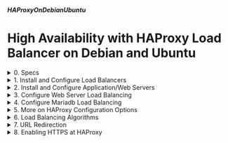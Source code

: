 ##### HAProxyOnDebianUbuntu 
# High Availability with HAProxy Load Balancer on Debian and Ubuntu

<details markdown='1'>
<summary>
0. Specs
</summary>
---
### 0.0. Abstract
High Availability Load Balancing with Letsencrypt free certificates HTTPS support.

### 0.1. Definitions
HAProxy is a powerful software for Load Balancing. 

It can be used for Level 4 (TCP) or Level 7 (HTTP) load balancing. That  means you can use it to share load on web sites or directly client server  programs.

### 0.2. Configurations

srv    : Load Balancer floating IP --> 192.168.1.210  
srvlb1 : Load Balancer 1  --> 192.168.1.221   
srvlb2 : Load Balancer 2  --> 192.168.1.222   
srvaw1 : App/Web Server 1 --> 192.168.1.223  
srvaw2 : App/Web Server 2 --> 192.168.1.224  
srvaw3 : App/Web Server 3 --> 192.168.1.225  
My SMTP Server --> 192.168.1.140 (for keepalived notify messages)

Tested with Debian 12/11 and Ubuntu 24.04/22.04 LTS Servers

A keepalived cluster of 2 load balancers will be used. Normally the first server will run, but if an error happens on the first load balancer or if it is powered off, the second load balancer will take the control of balancing. This step is not absolutely necessary but it eliminates the risk of Single Point of Failure.

This way, our infrastructure keeps running if any of the servers go offline.

2 Load Balancers will be configured with the floating IP of 192.168.1.210. An email from keepalived@www.386387.xyz to notify@www.386387.xyz will be sent if any error occurs or main server changes. 

Our Application or Web Servers must be configured exactly the same way. That way the users will never know to which server they are connected. 

For our examples, we'll install Apache and Mariadb to each App/Web server.

We'll also install galera cluster to the servers to establish Mariadb clustering. 

That way, any change of the database on a server will be replicated to the others.

First we'll load balance the web server, than we'll load balance the Mariadb database usage. At that time, you'll realize, you can load balance any kind of software.

The users only see the floating IP (192.168.1.210) of the Load Balancers, they will never see or realize the other servers or their IPs.

### 0.3. Sources:
[www.haproxy.org](https://www.haproxy.org/)  
[www.server-world.info](https://www.server-world.info/en/note?os=Ubuntu_20.04&p=haproxy&f=1)  
[cbonte.github.io/haproxy-dconv](https://cbonte.github.io/haproxy-dconv/2.3/configuration.html)  
[cbonte.github.io/haproxy-dconv](https://cbonte.github.io/haproxy-dconv/2.3/management.html)  
Book: ISBN: 9781519073846 **Load Balancing with HAProxy** by Nick Ramirez

<br>
</details>

<details markdown='1'>
<summary>
1. Install and Configure Load Balancers
</summary>
---
### 1.1. Install keepalived (srvlb1 and srvlb2)
```
sudo apt update
sudo apt install keepalived --yes
```

### 1.2. Configure First Load Balancer (srvlb1)
Create a config file

```
sudo nano /etc/keepalived/keepalived.conf
```

Fill it as below, remember to change to your IPs, also remember to rename your network adapter from enp0s3 to whatever yours is.

```
global_defs {
	notification_email {
	notify@www.386387.xyz
	}
	notification_email_from keepalived@www.386387.xyz
	smtp_server 192.168.1.140
	smtp_connect_timeout 30
	router_id load_balancer
}
vrrp_instance VI_1 {
	smtp_alert
	interface enp0s3
	virtual_router_id 51
	priority 100
	advert_int 5
	virtual_ipaddress {
	192.168.1.210
	}
}
```

### 1.3. Configure Second Load Balancer (srvlb2)
Create a config file

```
sudo nano /etc/keepalived/keepalived.conf
```

Fill it as below, remember to change to your IPs, also remember to rename your network adapter from enp0s3 to whatever yours is.

```
global_defs {
	notification_email {
	notify@www.386387.xyz
	}
	notification_email_from keepalived@www.386387.xyz
	smtp_server 192.168.1.140
	smtp_connect_timeout 30
	router_id load_balancer
}
vrrp_instance VI_1 {
	smtp_alert
	interface enp0s3
	virtual_router_id 51
	priority 90
	advert_int 5
	virtual_ipaddress {
	192.168.1.210
	}
}
```

### 1.4. Start keepalived on Load Balancers (srvlb1 and srvlb2)
```
sudo systemctl start keepalived
```

You can check the status of keepalived with the following command:

```
sudo systemctl status -l keepalived
```

### 1.5. Install haproxy on Load Balancers (srvlb1 and srvlb2)
```
sudo apt install haproxy --yes
```

Stop it for now, we'll restart it after configuring

```
sudo systemctl stop haproxy
```

<br>
</details>

<details markdown='1'>
<summary>
2. Install and Configure Application/Web Servers
</summary>
---
### 2.1. Install Apache, Mariadb and Galera Cluster on App/Web Servers (srvaw1, srvaw2, and srwaw3)

```
sudo apt update
sudo apt install apache2 mariadb-server galera-4 --yes
```

### 2.2. Create Default Web Pages for App/Web Servers
#### 2.2.1. Create a Default Web Page for the First Server (srvaw1)
Delete the original one

```
sudo rm /var/www/html/index.html
```

Create and Fill the new one

```
sudo nano /var/www/html/index.html
```

Normally, they should have all the same html files, but just to test load balancing we'll put a slight information about the server name.

```
<html>
<title>SrvAW1</title>
<body>
<h1>SrvAW1</h1>
<p>Empty yet.</p>
</body>
</html>
```

#### 2.2.2. Create a Default Web Page for the Second Server (srvaw2)
Delete the original one

```
sudo rm /var/www/html/index.html
```

Create and fill the new one

```
sudo nano /var/www/html/index.html
```

Normally, they should have the same html files, but just to test load  balancing we'll put a slight information about the server name

```
<html>
<title>SrvAW2</title>
<body>
<h1>SrvAW2</h1>
<p>Empty yet.</p>
</body>
</html>
```

#### 2.2.3. Create a Default Web Page for the Third Server (srvaw3)
Delete the original one

```
sudo rm /var/www/html/index.html
```

Create and fill the new one

```
sudo nano /var/www/html/index.html
```

Normally, they should have the same html files, but just to test load  balancing we'll put a slight information about the server name

```
<html>
<title>SrvAW3</title>
<body>
<h1>SrvAW3</h1>
<p>Empty yet.</p>
</body>
</html>
```

### 2.3. Apache Configuration for Logs (srvaw1, srvaw2, and srvaw3)
Because the web access is forwarded through the load balancer, our app/web servers sees the IP of the LB (Load Balancer) as the connecting IP. 

That way, all of the access logs (and error logs) will contain the IP of  the LB only. To overcome this situation and log the correct IPs, some configurations are needed.

#### 2.3.1. Enable Apache2 remoteip Mod (srvaw1, srvaw2, and srvaw3)
```
sudo a2enmod remoteip
```

#### 2.3.2. Change Apache Log to Contain Real IPs (srvaw1, srvaw2, and srvaw3)
When the LB forward the request, it adds a X-Forwarded-For header to the  request. We'll configure Apache2 to include the contents of that header  in the log file.

Edit Apache config file

```
sudo nano /etc/apache2/apache2.conf
```

Around line 212, add the first 2 lines, and change the second 2 lines as  below. Remember to use both of your LB IPs.

```
RemoteIPHeader X-Forwarded-For
RemoteIPInternalProxy 192.168.1.221 192.168.1.222
LogFormat "%v:%p %a %l %u %t \"%r\" %>s %O \"%{Referer}i\" \"%{User-Agent}i\"" vhost_combined
LogFormat "%a %l %u %t \"%r\" %>s %O \"%{Referer}i\" \"%{User-Agent}i\"" combined
```

#### 2.3. Restart Apache (srvaw1, srvaw2, and srvaw3)
```
sudo systemctl restart apache2
```

### 2.4. Configure Mariadb on App/Web Servers (srvaw1, srvaw2, and srvaw3)
#### 2.4.1. Secure Mariadb Installations (srvaw1, srvaw2, and srvaw3)
The following command makes some fine tunes regarding Mariadb security.

```
sudo mysql_secure_installation
```

You will be asked some questions.  

`Enter current password for root (enter for none):`  

There is no password yet, so press enter.

The next 2 questions 

`Switch to unix_socket authentication [Y/n]`   
and  
`Change the root password? [Y/n]`   

are about securing root account. In Ubuntu and Debian root account is  already protected, so you can answer n.

For the next questions you can select default answers.

#### 2.4.2. Create a Mariadb User to Access from Our Workstation (srvaw1, srvaw2, and srvaw3)
Will be used for testing, remember to change to your LB IPs and give your  password.

```
sudo mariadb
```

Run on mariadb shell

```
GRANT ALL ON *.* TO 'admin'@'192.168.1.221' IDENTIFIED BY 'Password12';
GRANT ALL ON *.* TO 'admin'@'192.168.1.222' IDENTIFIED BY 'Password12';
FLUSH PRIVILEGES;
EXIT;
```

### 2.5. Configure Galera Cluster on Mariadb (srvaw1, srvaw2, and srvaw3)
#### 2.5.1. Temporarily Stop Mariadb Before Configuration (srvaw1, srvaw2, and srvaw3)

```
sudo systemctl stop mariadb
```

#### 2.5.2. Enable Mariadb Binds to Other Computers (srvaw1, srvaw2, and srvaw3)
This is necessary for the cluster, also will let us join Mariadb from our workstation.

```
sudo nano /etc/mysql/mariadb.conf.d/50-server.cnf
```

Change the following line (Around line 27-30)

from:

```
bind-address = 127.0.0.1
```

to:

```
bind-address = 0.0.0.0
```

#### 2.5.3. Configure Galera Cluster on Mariadb (srvaw1, srvaw2, and srvaw3)

Create a new conf file and fill it

```
sudo nano /etc/mysql/mariadb.conf.d/99-cluster.cnf
```

Fill as below, remember to use your ip addresses

```
[galera]
innodb_autoinc_lock_mode = 2
wsrep_cluster_name    = "x386_cluster"
wsrep_cluster_address = "gcomm://192.168.1.223,192.168.1.224,192.168.1.225"
wsrep_provider = /usr/lib/galera/libgalera_smm.so
wsrep_provider_options = "evs.suspect_timeout=PT10S"
wsrep_on = on 
default_storage_engine = InnoDB 
innodb_doublewrite = 1 
binlog_format = ROW
```

#### 2.5.4. Start Galera Cluster On First App/Web Server (srvaw1)
**!!! You should run this only on one of the servers !!!**

```
sudo galera_new_cluster
```

This command should also starts mariadb on this node

#### 2.5.5. Start Mariadb on Other Nodes too (srvaw2 and srvaw3)

Run on the other servers:

```
sudo systemctl start mariadb
```

<br>
</details>

<details markdown='1'>
<summary>
3. Configure Web Server Load Balancing 
</summary>
---
We'll configure HAProxy to load balance 3 web servers (192.168.1.223,  192.168.1.224 and 192.168.1.225. 

### 3.1. Configure HAProxy (srvlb1 and srvlb2)
```
sudo nano /etc/haproxy/haproxy.cfg
```

Add to the end of the file

```
# define frontend for apache
frontend fe_http_80
        # listen to port 80
        bind *:80
        # set the backend
        default_backend    be_http_80
        # send X-Forwarded-For header
        option   forwardfor
# define backend for apache
backend be_http_80
        # use roundrobin algorithm for balancing
        balance  roundrobin
        # define backend servers
        server   srvaw1 192.168.1.223:80 check
        server   srvaw2 192.168.1.224:80 check
        server   srvaw3 192.168.1.225:80 check
```

### 3.2. Restart haproxy (srvlb1 and srvlb2)
```
sudo systemctl restart haproxy
```

### 3.3. Explanations
frontend is the incoming connection(s) coming to LB (Load Balancer)  
backend is the forwarding places for these icoming connection(s)  

`frontend fe_http_80`

Define a frontend connection and label it as fe_http_80. You can label it  whatever you want.

`bind *:80`

Listen incoming connection from all the IPs of the LB at port 80

`default_backend    be_http_80`

The backend for this frontend is named as be_http_80

`option  forwardfor`

Capture the IP of the client at add it with a X-Forwarded-For header. We  will use this IP at Apache log.

`backend be_http_80`

Define the backend named as be_http_80

`balance  roundrobin`

Roundrobin algorithm is used for load balancing. There are some other  algorithms too, and they will be explained at 5. Round robin algorithm  means the servers will be selected as one by one. 

`server   srvaw1 192.168.1.223:80 check`  
`server   srvaw2 192.168.1.224:80 check`  
`server   srvaw3 192.168.1.225:80 check`  

List of backend servers. srvaw1, srvaw2 and srvaw3 are used as labels. IP  and port will be used as forwarding ip and port. check parameter informs # the LB to check the backend server if the ip and port is alive. There are  some other parameters too, and they will be explained at 5.

### 3.4. Testing
You can connect to web site http://192.168.1.210 from different  workstations and see it is connecting to 192.168.1.223, 192.168.1.224, and 192.168.1.225.

<br>
</details>

<details markdown='1'>
<summary>
4. Configure Mariadb Load Balancing
</summary>
---
### 4.1. Explanations
Load Balancing an application is similar to load balancing a web server. 

All we need is determining the TCP/IP port it is using and making the  configurations using that port. We also use mode directive with tcp  keyword at backend and frontend sections to instruct HAProxy that it will  use tcp (level 4) load balancing.

Mariadb uses port 3306, so we'll make configurations with that port.

### 4.2. Configure HAProxy (srvlb1 and srvlb2)
```
sudo nano /etc/haproxy/haproxy.cfg
```

Add to the end of the file:

```
# define frontend for mariadb
frontend fe_mariadb_3306
        mode            tcp
        # listen to port 3306
        bind *:3306
        # set the backend
        default_backend    be_mariadb_3306
# define backend for mariadb
backend be_mariadb_3306
        mode            tcp
        # use roundrobin algorithm for balancing
        balance  roundrobin
        # define backend servers
        server   srvaw1 192.168.1.223:3306 check
        server   srvaw2 192.168.1.224:3306 check
        server   srvaw3 192.168.1.225:3306 check
```

### 4.3. Reload haproxy (srvlb1 and srvlb2)
We can reload the conf, without interrupting web server balancing 

```
sudo systemctl reload haproxy
```

### 4.4. Testing
You can connect from your workstation using the following command. 

**Remember:** you need to install mariadb-client package in your workstation, if you haven't done so already.

Use the password given at 2.4.2.

```
mariadb -u admin -p -h 192.168.1.210
```

If you run the following command on mariadb shell, you can tell which  server you connected.

```
SHOW VARIABLES LIKE 'hostname';
```

<br>
</details>

<details markdown='1'>
<summary>
5. More on HAProxy Configuration Options
</summary>
---
### 5.1. Default Configuration File
Default configuration file is as below:

```
global
        log /dev/log    local0
        log /dev/log    local1 notice
        chroot /var/lib/haproxy
        stats socket /run/haproxy/admin.sock mode 660 level admin expose-fd listeners
        stats timeout 30s
        user haproxy
        group haproxy
        daemon
        # Default SSL material locations
        ca-base /etc/ssl/certs
        crt-base /etc/ssl/private
        # See: https://ssl-config.mozilla.org/#server=haproxy&serve...
        ssl-default-bind-ciphers ECDHE-ECDSA-AES128-GCM-SHA256:ECDH...
        ssl-default-bind-ciphersuites TLS_AES_128_GCM_SHA256:TLS_AE...
        ssl-default-bind-options ssl-min-ver TLSv1.2 no-tls-tickets
defaults
        log     global
        mode    http
        option  httplog
        option  dontlognull
        timeout connect 5000
        timeout client  50000
        timeout server  50000
        errorfile 400 /etc/haproxy/errors/400.http
        errorfile 403 /etc/haproxy/errors/403.http
        errorfile 408 /etc/haproxy/errors/408.http
        errorfile 500 /etc/haproxy/errors/500.http
        errorfile 502 /etc/haproxy/errors/502.http
        errorfile 503 /etc/haproxy/errors/503.http
        errorfile 504 /etc/haproxy/errors/504.http
```

### 5.2. Explanation of Default Config Parameters
#### 5.2.1. global Section
The settings for "global" section is for HAProxy process settings.

- **log** options set up logging for requests and errors. Most of the time we don't need to change them.
- **chroot** option makes HAProxy run under that specific diretory, and  prevents it from accessing any other place, thus enables enhanced  security.
- **stats** options enables accessing HAProxy from the command line, and  sets it timeout value. 
- **user** and **group** options sets the user and group that HAProxy runs as.
- **daemon** option makes HAProxy run as a background process.
- **ca-base** and **crt-base** options defines the TLS (SSL) certificates if we enable SSL. We will use them when we load balance SSL sites.
- The 3 **ssl-default-**... options are specifications for SSL configuration.
 
There are much more parameters, refer to:  
[cbonte.github.io/haproxy-dconv](https://cbonte.github.io/haproxy-dconv/2.3/configuration.html#3)

#### 5.2.2. defaults Section
This section is for the default values for which we define load balancing. 

- **log global** option says that our definitions will use global log  options.
- **mode http** option states that load balancing operate on level 7 (http), if we set it as "home tcp" it operates at level 4 (tcp), as we did for mariadb load balancing.
- **option httplog** HTTP messages logging is verbosed
- **option dontlognull** don't log requests with no data
- 3 **timeout** options with milisecond values. **connect** for connection to backend servers, **client** for waiting for a client, **server** when a
response is expected from a backend server.
- **errorfile** options defines the error message html files when there is an error at the HAProxy itself. These files can be modified.

### 5.3. Other Sections
The other sections are the options we add to the end of the config file. 

At 3. and 4. we used "backend" and "frontend" sections. 

#### 5.3.1. frontend Section
frontend section defines the part of Load Balancing which is seen by the  users. We can define listening IPs and Ports here, and reference the  backend section to forward the requests.

#### 5.3.2. backend Section
In this section, we define the IPs and Ports to forwarded, we can define  algorithm, mode and some other values here.

#### 5.3.3. listen Section
There is one more possible section, which is "listen". Is it somewhat a  combination of frontend and backend. Below is a very simple example:

```
listen myproxy
     bind *:80
     server srv1 192.168.1.181:80
```

<br>
</details>

<details markdown='1'>
<summary>
6. Load Balancing Algorithms
</summary>
---
- Round Robin: Split Traffic Equally
- Weighted Round Robin: Split Traffic by Weight
- Leastconn: Split Connections Equally
- Weighted Leastconn: Split Connections by Weight
- Hash: The same requests always goes to the same servers.
- First Available: Each server sequentially take some number of connections.

### 6.1. Round Robin Algorithm
For our Apache and Mariadb LB, we used this algorithm. It is a very  simple way to split the traffic equally among the servers. All the  requests are forwarded to each server sequentially.

Example frontend and backend sections:

```
frontend fe_http_80
        bind *:80
        default_backend    be_http_80
backend be_http_80
        balance  roundrobin
        server   srv1 192.168.1.223:80 check
        server   srv2 192.168.1.224:80 check
        server   srv3 192.168.1.225:80 check
```

### 6.2. Weighted Round Robin Algorithm
Weighted Round Robing is similar to standart Round Robin, just you can  set weights to the backends, so that they can have more traffic. It is  useful, if some of your servers have more processing power.

Example frontend and backend sections, srv1 and srv2 will have 2 times  more of traffic than srv3:

```
frontend fe_http_80
        bind *:80
        default_backend    be_http_80
backend be_http_80
        balance  roundrobin
        server   srv1 192.168.1.222:80 weight 2 check
        server   srv2 192.168.1.223:80 weight 2 check
        server   srv3 192.168.1.224:80 weight 1 check
```

You can temporarily disable a backend server by disabled keyword:

```
        server   srv3 192.168.1.224:80 weight 1 disabled
```

### 6.3. Leastconn Algorithm
Leastconn algorithm splits the traffic amongst the server regarding the  connection numbers. So that, all the servers gets equal number of  connections. It is very useful for Load Balancing databases.

Example frontend and backend sections:

```
frontend fe_mariadb_3306
        mode            tcp
        bind *:3306
        default_backend    be_mariadb_3306
backend be_mariadb_3306
        mode            tcp
        balance  leastconn
        server   srv1 192.168.1.223:3306 check
        server   srv2 192.168.1.224:3306 check
        server   srv3 192.168.1.225:3306 check
```

With this algorith, a newly added server may have all the traffic # because it has no connection, to avoid it, there is a keyword named as  slowstart followed by time :

```
        server   srv4 192.168.1.232:3306 check slowstart 60s
```

### 6.4. Weighted Leastconn Algorithm
Weighted Leastconn is similar to standart Leastconn algorithm , just you  can set weights to the backends, so that they can have more traffic. It is # useful, if some of your servers have more processing power.

Example frontend and backend sections, srw1 and srv2 will have 2 times  more of connections than srv3:

```
frontend fe_mariadb_3306
        mode            tcp
        bind *:3306
        default_backend    be_mariadb_3306
backend be_mariadb_3306
        mode            tcp
        balance  leastconn
        server   srv1 192.168.1.223:3306 weight 2 check
        server   srv2 192.168.1.224:3306 weight 2 check
        server   srv3 192.168.1.225:3306 weight 1 check
```

### 6.5. HASH Uri Algorithm
This algorithm is very useful especially when load balancing static web  servers with caching. This algorithm always forwards the same requests to  the same nodes. This way, cache hits and performance increase.

Example frontend and backend sections:

```
frontend fe_http_80
        bind *:80
        default_backend    be_http_80
backend be_http_80
        balance  uri
        server   srv1 192.168.1.223:80 check
        server   srv2 192.168.1.224:80 check
        server   srv3 192.168.1.225:80 check
```

This algorithm can be used in weighted mode too. This way you can utilize the faster servers better. 

Example frontend and backend sections, srw1 and srv2 will have 2 times  more of traffic than srv3:

```
frontend fe_http_80
        bind *:80
        default_backend    be_http_80
backend be_http_80
        balance  uri
        server   srv1 192.168.1.222:80 weight 2 check
        server   srv2 192.168.1.223:80 weight 2 check
        server   srv3 192.168.1.224:80 weight 1 check
```

### 6.6. First Available Algorithm
This algorithm allows to use servers sequentially, but steps up to next  server when specified number of connection is established. That way, it  will use srv1 until the first (say) 50 connections, and after it will use  srv2 etc. This algorithm can be useful when you don't want to install a  server when it is not necessary.

Example frontend and backend sections:

```
frontend fe_http_80
        bind *:80
        default_backend    be_http_80
backend be_http_80
        balance  first
        server   srv1 192.168.1.223:80 maxconn 50
        server   srv2 192.168.1.224:80 maxconn 50
        server   srv3 192.168.1.225:80 maxconn 50
```

<br>
</details>

<details markdown='1'>
<summary>
7. URL Redirection
</summary>
---
The requested URL can be redirected depending on URL path, URL  parameters, HTTP headers, or HTTP address. This redirections could be very efficient at some circumstances.

### 7.1. URL Path Redirection
#### 7.1.0. Scenario
We have 3 folders at our webserver, folder1, folder2, and folder3. When  folder1 is requested it will be redirected to srvaw1, folder2 to srvaw2, folder3 to srvaw3. 

Otherwise the standart load balancing will keep going as it is at Section 3.

#### 7.1.1. Configuration  (srvlb1 and srvlb2)
```
sudo nano /etc/haproxy/haproxy.cfg
```

Remove previously added backend and frontend sections for HTTP and add to the end of the file:

```
frontend fe_http_80
	bind *:80
	acl acl_folder1 path_beg -i /folder1
	use_backend be_folder1 if acl_folder1
	acl acl_folder2 path_beg -i /folder2
	use_backend be_folder2 if acl_folder2
	acl acl_folder3 path_beg -i /folder3
	use_backend be_folder3 if acl_folder3
	default_backend    be_http_80
        option   forwardfor
backend be_folder1
        server   srvaw1 192.168.1.223:80 check
backend be_folder2
        server   srvaw2 192.168.1.224:80 check
backend be_folder3
        server   srvaw3 192.168.1.225:80 check
backend be_http_80
        balance  roundrobin
        server   srvaw1 192.168.1.223:80 check
        server   srvaw2 192.168.1.224:80 check
        server   srvaw3 192.168.1.225:80 check
```

Restart HAProxyy

```
sudo systemctl restart haproxy
```

You may prefer reloading haproxy, if it is already active

```
sudo systemctl reload haproxy
```
 
#### 7.1.2. Explanations
ACLs (Access Control Lists) are used to check if a URL path starts with  something.

- acl acl_folder1 path_beg -i /folder1

acl is a keyword to define an ACL, acl_folder1 is the given name for that acl, path_beg mean a condition of URL path (part of the URL after the  address) starts with something, -i means following string will be  considered as case insensitive, finally the /folder1 is the string we are  looking for.

ACL acl_folder1 is activated when a url path starts with /folder1 like in:

http://www.www.386387.xyz/folder1

For a URL of http://www.www.386387.xyz/folder1/folder2/folder3, the URL Path is: /folder1/folder2/folder3

- use_backend be_folder1 if acl_folder3

This command instructs HAProxy to use the server(s) in be_folder1 backend when acl_folder1 is activated.

Similar ACLs and Backends are created for /folder2 and /folder3 too.

There are other possible conditions for URL Path. List of them:

```
path    	exact URL path 
path_beg 	URL path begins with the string
path_end 	URL path ends with the string
path_sub 	URL path has the string as a substring
path_dir 	URL path has the string as a subdirectory
path_len 	Exact length of the URL path
path_reg 	Regex match of the URL path
```

#### 7.1.3. URL Path ACL Examples
An acl for info page

```
acl acl_info path -i /info/info.html
```

An acl for jpg and png images

```
acl acl_image path_end .jpg .png
```

An acl for image directories

```
acl acl_image2 path_dir -i /images
```

An acl for URL paths more than 20 chars

```
acl acl_long path_len gt 20
```

An acl for paths including cart

```
acl acl_cart path_sub -i cart
```

Another acl for images

```
acl acl_image3 path_reg (jpg|jpeg|bmp|gif|png)
```

### 7.2. URL Parameter Redirection
A URL parameter is a variable and  value pair. A lot of websites  including duckduckgo and google use it to send a search to the website.  Below is an example:

https://www.x386.org/?s=x386

s is the variable which stands for search and x386 is the value to search  for.

HAProxy can capture the parameter (the  variable and the value) and  redirect a certain pair to a certain website. 

#### 7.2.1. Example
Assume that we have a variable named block_number and it can have values  first, second, third, and rest. A URL for first block number will be like  something below:

http:/www.386387.xyz/?block_number=First

We want to redirect first block to a website, second and third to another website and the rest to another website. A frontend section would be like below:

```
frontend fe_blocks
	bind *:80
	acl acl_block1 url_param(block_number) -i -m str first
	use_backend be_block1 if acl_block1
	acl acl_block23 url_param(block_number) -i -m str second third
	use_backend be_block23 if acl_block23
	acl acl_blockrest url_param(block_number) -i -m str rest
	use_backend be_blockrest if acl_blockrest
	default_backend blocks
```

As you might remember -i directive is for case-insensitive string match.  -m directive is used for exact string match.

### 7.3. HTTP Header Redirection
HTTP Headers may contain many information including User-Agent, Host  (website root address), Content-Type, Referer (not referrer). For a full list, please refer:

[wikipedia.org](https://en.wikipedia.org/wiki/List_of_HTTP_header_fields)

A User-Agent HTTP Header would be something like below:

Mozilla/5.0 (X11; Ubuntu; Linux x86_64; rv:87.0) Gecko/20100101 Firefox/87.0

A host HTTP Header would be something like below:

Host: www.www.386387.xyz

A frontend section to redirect requests from mobile devices to a specific address would be:

```
frontend be_http
	bind *:80
	acl acl_mobile req.hdr(User-Agent) -i -m reg (android|iphone)
	use_backend be_mobile if acl_mobile
	default_backend be_http
```

<br>
</details>

<details markdown='1'>
<summary>
8. Enabling HTTPS at HAProxy
</summary>
---
This section deals with using https with HAProxy. Using TLS (SSL) certificates are easy with HAProxy. But we want to use LetsEncrypt certificates and certbot tool for frequent (every 2 months) renewals.

I test everything I write here, actually I write here what I do on the servers. To use LetsEncrypt certificates with certbot, the servers must be connected to the internet. So we need VPS servers. Therefore, for this section only, I use 1 HAProxy server and 2 web servers (No keepalived). 

### 8.0. Configurations & Considerations (For this section only)
www.386387.xyz: Load Balancer  --> 209.38.148.92  
srv1.386387.xyz: Web Server 1   --> 146.190.153.22  
srv2.386387.xyz: Web Server 2   --> 64.23.129.138  

Tested with Debian 12/11 and Ubuntu 24.04/22.04 LTS Servers

This section starts with fresh installed servers.

To receive (and then renew) certificates from LetsEncrypt with Certbot; either you should have a web server listening on port 80 on your server, or Certbot spins a temporary web server at port 80 when it is working. 

It is not so easy, because we bind port 80 at HAProxy configuration. 

There are some complicated solutions on the web. I found a solution which is not so painful, also looks safe to implement. 

- We install apache to our Load Balancer, but bind it on loopback adapter  (127.0.0.1). 
- HAProxy is binded to server's other IP addresses. 
- The request of LetsEncrypt's challenge directory is redirected to internal Apache server. That way Apache and HAProxy can survive together, both binding to port 80.


### 8.1. Initial Installs
We need to install HAProxy on www.386387.xyz; install apache on srv1.386387.xyz and srv2.386387.xyz and add test pages.

#### 8.1.1. Install HAProxy on Load Balancer Server (www.386387.xyz)
```
sudo apt update
sudo apt install haproxy --yes
sudo systemctl stop haproxy
```

#### 8.1.2. Install Apache on First Web Server (srv1.386387.xyz)
```
sudo apt update
sudo apt install apache2 --yes
```

Add a test page

```
sudo rm /var/www/html/index.html
sudo nano /var/www/html/index.html
```

Fill as below

```
<html>
<title>SrvAW1</title>
<body>
<h1>Srv1</h1>
<p>Empty yet.</p>
</body>
</html>
```

#### 8.1.3. Install Apache on First Web Server (srv2.386387.xyz)
```
sudo apt update
sudo apt install apache2 --yes
```

Add a test page

```
sudo rm /var/www/html/index.html
sudo nano /var/www/html/index.html
```

Fill as below

```
<html>
<title>SrvAW1</title>
<body>
<h1>Srv2</h1>
<p>Empty yet.</p>
</body>
</html>
```

### 8.2. Install And Configure Apache on Load Balancer (Run on www.386387.xyz)
```
sudo apt update
sudo apt install apache2 --yes
```

Apache may give error messages and cannot start. Don't worry, it is  because HAProxy uses port 80 already.

Configure Apache to bind only on loopback

```
sudo nano /etc/apache2/ports.conf
```

Change as Below

```
Listen 127.0.0.1:80
<IfModule ssl_module>
        Listen 127.0.0.1:443
</IfModule>
<IfModule mod_gnutls.c>
        Listen 127.0.0.1:443
</IfModule>
```

Configure the Default Site Conf to only bind to loopback IP

```
sudo nano /etc/apache2/sites-available/000-default.conf
```

Change as below, remember to change to your domains

```
<VirtualHost 127.0.0.1:80>
        ServerAdmin webmaster@localhost
        ServerName www.386387.xyz
        ServerAlias www.www.386387.xyz
        DocumentRoot /var/www/html
        ErrorLog ${APACHE_LOG_DIR}/error.log
        CustomLog ${APACHE_LOG_DIR}/access.log combined
</VirtualHost>
```

Create Letsencrypt's challenge directory

```
sudo mkdir -p /var/www/html/.well-known/acme-challenge
```

Restart Apache

```
sudo systemctl restart apache2
```

### 8.3. Configure HAProxy to Redirect to Apache (Run on www.386387.xyz)
Edit HAProxy configuration file

```
sudo nano /etc/haproxy/haproxy.cfg
```

Add to the end of the file, remember to use your servers' IPs at bind  directive. 

You can see them with "ip a" command.

```
frontend fe_http
        bind 209.38.148.92:80
        acl acl_acme path_beg -i /.well-known/acme-challenge
        use_backend be_acme if acl_acme
backend be_acme
        server self 127.0.0.1:80 check
```

Restart HAProxy

```
sudo systemctl restart haproxy
```

### 8.4. Install and Run Certbot (Run on www.386387.xyz)
Install Certbot

```
sudo apt update
sudo apt install --yes  certbot
```

Run Certbot to Produce Certificates, remember to change to your domain(s).

```
sudo certbot certonly --webroot --webroot-path /var/www/html \
   -d www.386387.xyz,386387.xyz
```

### 8.5. Generate Certificate for HAProxy (Run on www.386387.xyz)
Your LetsEncrypt certificates are located at the dir /etc/letsencrypt/live/www.386387.xyz.

Of course yours have your domain name instead of www.386387.xyz. You can see its  name with the following command: 

```
sudo ls -al /etc/letsencrypt/live
```

The directory that you see there, is your domain to replace with www.386387.xyz  at the following commands.

HAProxy certificate is generated by adding public key and private key  together to a file.

Temporarily become root and generate certificate

```
sudo -i
cd /etc/letsencrypt/live/www.386387.xyz
cat fullchain.pem privkey.pem >> haproxy.pem
exit
```

### 8.6. Configure HAProxy (Run on www.386387.xyz)
At 8.3. we made a configuration for redirecting to Apache. This time we  are configuring HAProxy website redirection with SSL.

```
sudo nano /etc/haproxy/haproxy.cfg
```

Change the end of the file as below. 

 
```
frontend fe_http
        bind 209.38.148.92:80
        bind 209.38.148.92:443 ssl crt /etc/letsencrypt/live/www.386387.xyz/haproxy.pem
        acl acl_acme path_beg -i /.well-known/acme-challenge
        use_backend be_acme if acl_acme
        default_backend    be_http
        option   forwardfor
backend be_acme
        server self 127.0.0.1:80 check
backend be_http
        balance  roundrobin
        server   srv1 146.190.153.22:80 check
        server   srv2 64.23.129.138:80 check
```

Restart HAProxy

```
sudo systemctl restart haproxy
```

SSL redirection is running now, but we have some more work to polish it.

### 8.7. Check Certbot for Renewal and Add Renewal-Hooks (Run on www.386387.xyz)
We are going to wait for 60 days to renew our certificates, but we can  simulate it with the following command:

```
sudo certbot renew --dry-run
```

If it works without any errors, most probably it will work forever.

But there is some more things to consider. Everytime the certificates  are renewed, we have to generate certificate for HAProxy and restart HAProxy to use that new certificate. 

It is easier than you think. We will create a script to do that work, and make it run everytime our certificates renewed.

Certbot runs all scripts in /etc/letsencrypt/renewal-hooks/deploy/ folder after it successfully renews a certificate. So we'll add a file there with the necessary operations

```
sudo nano /etc/letsencrypt/renewal-hooks/deploy/haproxy.sh
```

Fill as below, remember to change to your domain

```
cat /etc/letsencrypt/live/www.386387.xyz/fullchain.pem /etc/letsencrypt/live/www.386387.xyz/privkey.pem \
  >> /etc/letsencrypt/live/www.386387.xyz/haproxy.pem
systemctl restart haproxy
```

Make it executable

```
sudo chmod +x /etc/letsencrypt/renewal-hooks/deploy/haproxy.sh
```

### 8.8. Explanations
Everything is fine until now. We have our SSL (actually TLS)  certificates, they are renewed automatically. We can connect to our site  using https.

Actually only the traffic between our browser and the Load Balancer is  encrypted, the traffic between Load Balancer and the Web Servers are cleartext. This is called TLS Termination. It may not be a problem if your web servers are not connected to the internet. But to be stay safe, we'd better encrypt that traffic too. And this is called TLS re-encryption.

To establish TLS re-encryption, we'll use self signed certificates on our Web Servers, and instruct our Load Balancer to reach them using https. 

### 8.9. Enable HTTPS at Web Servers (Run on srv1.386387.xyz and srv2.386387.xyz)

Enable Apache SSL module

```
sudo a2enmod ssl
```

Restart Apache

```
sudo systemctl restart apache2
```

Create a directory for the certificates

```
sudo mkdir /etc/apache2/certs
```

Create a self signed certificate

```
sudo openssl req -x509 -nodes -days 7300 -newkey rsa:2048 \
-keyout /etc/apache2/certs/www.386387.xyz.key -out /etc/apache2/certs/www.386387.xyz.crt
```

It will ask some questions, answer them with common sense

Create a conf file for ssl site

```
sudo nano /etc/apache2/sites-available/000-virtual-ssl.conf
```

Fill as below:

```
<IfModule mod_ssl.c>
    <VirtualHost *:443>
        ServerName www.386387.xyz
        ServerAlias www.www.386387.xyz
        ServerAdmin webmaster@www.386387.xyz
        DocumentRoot /var/www/html
        ErrorLog ${APACHE_LOG_DIR}/www.386387.xyz-error.log
        CustomLog ${APACHE_LOG_DIR}/www.386387.xyz-access.log combined
        SSLEngine on
        SSLCertificateFile	/etc/apache2/certs/www.386387.xyz.crt
        SSLCertificateKeyFile	/etc/apache2/certs/www.386387.xyz.key
    </VirtualHost>
</IfModule>
```

Enable the new ssl site

```
sudo a2ensite 000-virtual-ssl.conf
```

Reload apache

```
sudo systemctl reload apache2
```

Our web servers are ready for https. Now we need to instruct our Load  Balancer to connect them through https.

### 8.10. Instruct HAProxy to Access Web Servers Through HTTPS (Run on www.386387.xyz)

```
sudo nano /etc/haproxy/haproxy.cfg
```

Change Backend Sections as below

```
backend be_acme
        server self 127.0.0.1:80 check
backend be_http
        balance  roundrobin
        server   srv1 146.190.153.22:443 check ssl verify none
        server   srv2 64.23.129.138:443 check ssl verify none
```

Restart HAProxy

```
sudo systemctl restart haproxy
```

### 8.11. Auto HTTP to HTTPS Redirection
Now when someone types https://www.386387.xyz on the browser, all the traffic  between the client and our web servers are encrypted. But if someone types http://www.386387.xyz, all the traffic goes in plain, old, clear format (unless the browser automatically converts it to https, like Firefox does). We can force HTTP to HTTPS redirection by modifying frontend section.

```
sudo nano /etc/haproxy/haproxy.cfg
```

Add following line after the bind lines of the frontend section:

```
        redirect scheme https if !{ ssl_fc }
```

The modified frontend section will look like below:

```
frontend fe_http
        bind 209.38.148.92:80
        bind 209.38.148.92:443 ssl crt /etc/letsencrypt/live/www.386387.xyz/haproxy.pem
        redirect scheme https if !{ ssl_fc }
        acl acl_acme path_beg -i /.well-known/acme-challenge
        use_backend be_acme if acl_acme
        default_backend    be_http
        option   forwardfor
```

Restart HAProxy

```
sudo systemctl restart haproxy
```

### 8.12. Server Persistance with Cookies
One final touch and we are good to go. We may want the same computers always connect to the same frontend servers. This is especially necessary  when the connection has a session information. Otherwise, the user must login again everytime the server changed. 

Server persistance can be established with cookies easily. At the backend session, a cookie directive is added and all servers are assigned to have a unique cookie.

```
sudo nano /etc/haproxy/haproxy.cfg
```

Change backend sections as below:

```
backend be_acme
        server self 127.0.0.1:80 check
backend be_http
        balance  roundrobin
	cookie ACTIVESERVER insert indirect nocache
        server   srv1 146.190.153.22:443 check ssl verify none cookie srv1
        server   srv2 64.23.129.138:443 check ssl verify none cookie srv2
```

Restart HAProxy

```
sudo systemctl restart haproxy
```

### 8.13. Final Contents of HAProxy Config File

```
cat /etc/haproxy/haproxy.cfg
```

```
global
        log /dev/log    local0
        log /dev/log    local1 notice
        chroot /var/lib/haproxy
        stats socket /run/haproxy/admin.sock mode 660 level admin expose-fd lis>
        stats timeout 30s
        user haproxy
        group haproxy
        daemon
        # Default SSL material locations
        ca-base /etc/ssl/certs
        crt-base /etc/ssl/private
        # See: https://ssl-config.mozilla.org/#server=haproxy&server-version=2.>
        ssl-default-bind-ciphers ECDHE-ECDSA-AES128-GCM-SHA256:ECDHE-RSA-AES128>
        ssl-default-bind-ciphersuites TLS_AES_128_GCM_SHA256:TLS_AES_256_GCM_SH>
        ssl-default-bind-options ssl-min-ver TLSv1.2 no-tls-tickets
defaults
        log     global
        mode    http
        option  httplog
        option  dontlognull
        timeout connect 5000
        timeout client  50000
        timeout server  50000
        errorfile 400 /etc/haproxy/errors/400.http
        errorfile 403 /etc/haproxy/errors/403.http
        errorfile 408 /etc/haproxy/errors/408.http
        errorfile 500 /etc/haproxy/errors/500.http
        errorfile 502 /etc/haproxy/errors/502.http
        errorfile 503 /etc/haproxy/errors/503.http
        errorfile 504 /etc/haproxy/errors/504.http
frontend fe_http
        bind 209.38.148.92:80
        bind 209.38.148.92:443 ssl crt /etc/letsencrypt/live/www.386387.xyz/haproxy.pem
        redirect scheme https if !{ ssl_fc }
        acl acl_acme path_beg -i /.well-known/acme-challenge
        use_backend be_acme if acl_acme
        default_backend    be_http
        option   forwardfor
backend be_acme
        server self 127.0.0.1:80 check
backend be_http
        balance  roundrobin
        cookie ACTIVESERVER insert indirect nocache
        server   srv1 146.190.153.22:443 check ssl verify none cookie srv1
        server   srv2 64.23.129.138:443 check ssl verify none cookie srv2
```

</details>

